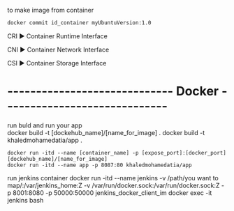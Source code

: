 to make image from container

```sh
docker commit id_container myUbuntuVersion:1.0
```

CRI ▶️ Container Runtime Interface

CNI ▶️ Container Network Interface

CSI ▶️ Container Storage Interface


# ----------------------------- Docker ----------------------------- #

run buld and run your app  
    docker build -t [dockehub_name]/[name_for_image] . 
    docker build -t khaledmohamedatia/app . 

    docker run -itd --name [container_name] -p [expose_port]:[docker_port] [dockehub_name]/[name_for_image]
    docker run -itd --name app -p 8087:80 khaledmohamedatia/app


run jenkins container
    docker run -itd  --name jenkins -v /path/you want to map/:/var/jenkins_home:Z -v /var/run/docker.sock:/var/run/docker.sock:Z -p 8001:8080 -p 50000:50000  jenkins_docker_client_im
    docker exec -it jenkins bash

